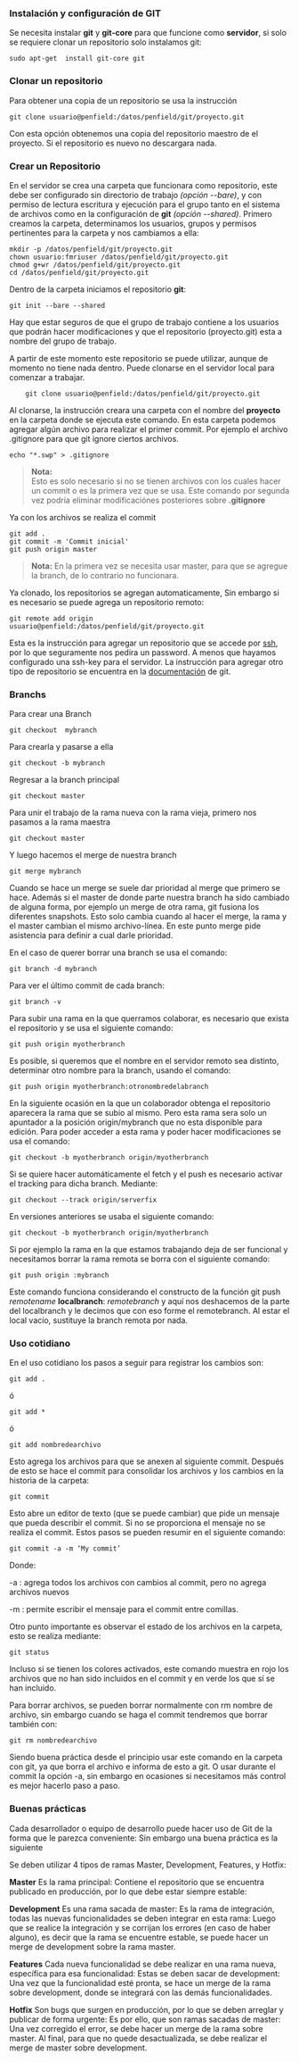 ### Instalación y configuración de GIT

Se necesita instalar __git__ y __git-core__ para que funcione como __servidor__, si solo se requiere clonar un repositorio solo instalamos git:

    sudo apt-get  install git-core git  


### Clonar un repositorio

Para obtener una copia de un repositorio se usa la instrucción

    git clone usuario@penfield:/datos/penfield/git/proyecto.git

Con esta opción obtenemos una copia del repositorio maestro de el proyecto. Si el repositorio es nuevo no descargara nada.


### Crear un Repositorio ###

En el servidor se crea una carpeta que funcionara como repositorio, este debe ser configurado sin directorio de trabajo _(opción --bare)_, y con permiso de lectura escritura y ejecución para el grupo tanto en el sistema de archivos como en la configuración de __git__ _(opción --shared)_. Primero creamos la carpeta, determinamos los usuarios, grupos y permisos pertinentes para la carpeta y nos cambiamos a ella:


    mkdir -p /datos/penfield/git/proyecto.git
    chown usuario:fmriuser /datos/penfield/git/proyecto.git
    chmod g+wr /datos/penfield/git/proyecto.git
    cd /datos/penfield/git/proyecto.git

Dentro de la carpeta iniciamos el repositorio __git__:


    git init --bare --shared 


Hay que estar seguros de que el grupo de trabajo contiene a los usuarios que
podrán hacer modificaciones y que el repositorio (proyecto.git) esta a nombre
del grupo de trabajo.


A partir de este momento este repositorio se puede utilizar, aunque de momento no tiene nada dentro. Puede clonarse en el servidor local para comenzar a trabajar.

        git clone usuario@penfield:/datos/penfield/git/proyecto.git


Al clonarse, la instrucción creara una carpeta con el nombre del __proyecto__ en la carpeta donde se ejecuta este comando. 
En esta carpeta podemos agregar algún archivo para realizar el primer commit. Por ejemplo el archivo .gitignore para que git ignore ciertos archivos.

    echo "*.swp" > .gitignore
  
> __Nota:__    
> Esto es solo necesario si no se tienen archivos con los cuales hacer un commit o es la primera vez que se usa. Este comando por segunda vez podría eliminar modificaciónes posteriores sobre __.gitignore__

Ya con los archivos se realiza el commit

    git add .
    git commit -m 'Commit inicial'
    git push origin master

> __Nota:__
> En la primera vez se necesita usar master, para que se agregue la branch, de lo contrario no funcionara.


Ya clonado, los repositorios se agregan automaticamente, Sin embargo si es necesario se puede agrega un repositorio remoto:

    git remote add origin usuario@penfield:/datos/penfield/git/proyecto.git

Esta es la instrucción para agregar un repositorio que se accede por [ssh](?id=ssh), por lo que seguramente nos pedira un password. A menos que hayamos configurado una ssh-key para el servidor. La instrucción para agregar otro tipo de repositorio se encuentra en la [documentación](http://git-scm.com/book/en/Git-Basics-Getting-a-Git-Repository) de git.    



### Branchs ###


Para crear una Branch


    git checkout  mybranch


Para crearla y pasarse a ella 


    git checkout -b mybranch


Regresar a la branch principal 

    git checkout master


Para unir el trabajo de la rama nueva con la rama vieja, primero nos pasamos a
la rama maestra


    git checkout master


Y luego hacemos el merge de nuestra branch


    git merge mybranch


Cuando se hace un merge se suele dar prioridad al merge que primero se hace.
Además si el master de donde parte nuestra branch ha sido cambiado de alguna
forma, por ejemplo un merge de otra rama, git fusiona los diferentes snapshots.
Esto solo  cambia cuando al hacer el merge, la rama y el master cambian el
mismo archivo-línea. En este punto merge pide asistencia para definir a cual
darle prioridad.   

En el caso de querer borrar una branch se usa el comando:


    git branch -d mybranch


Para ver el último commit de cada branch:

    git branch -v

Para subir una rama en la que querramos colaborar, es necesario que exista el
repositorio y se usa el siguiente comando:

    git push origin myotherbranch

Es posible, si queremos que el nombre en el servidor remoto sea distinto,
determinar otro nombre para la branch, usando el comando:


    git push origin myotherbranch:otronombredelabranch


En la siguiente ocasión en la que un colaborador obtenga el repositorio
aparecera la rama que se subio al mismo. Pero esta rama sera solo un apuntador
a la posición origin/mybranch que no esta disponible para edición. Para poder
acceder a esta rama y poder hacer modificaciones se usa el comando:


    git checkout -b myotherbranch origin/myotherbranch


Si se quiere hacer automáticamente el fetch y el push es necesario activar el
tracking para dicha branch. Mediante:


    git checkout --track origin/serverfix


En versiones anteriores se usaba el siguiente comando:


    git checkout -b myotherbranch origin/myotherbranch


Si por ejemplo la rama en la que estamos trabajando deja de ser funcional y
necesitamos  borrar la rama remota se borra con el siguiente comando:


    git push origin :mybranch


Este comando funciona considerando el constructo de la función git push
_remotename_ __localbranch__: *remotebranch* y aquí nos deshacemos de la parte del
localbranch y le decimos que con eso forme el remotebranch. Al estar el local
vacío, sustituye la branch remota por nada.


### Uso cotidiano ###


En el uso cotidiano los pasos a seguir para registrar los cambios son:


    git add .
 
ó


    git add *


ó


    git add nombredearchivo


Esto agrega los archivos para que se anexen al siguiente commit. Después de
esto se hace el commit para consolidar los archivos y los cambios en la
historia de la carpeta:


    git commit


Esto abre un editor de texto (que se puede cambiar) que pide un mensaje que
pueda describir el commit. Si no se proporciona el mensaje no se realiza el
commit. Estos pasos se pueden resumir en el siguiente comando:


    git commit -a -m ‘My commit’




Donde: 

-a
: agrega todos los archivos con cambios al commit, pero no agrega
archivos nuevos  

-m
: permite escribir el mensaje para el commit entre comillas.  


Otro punto importante es observar el estado de los archivos en la carpeta, esto
se realiza mediante:


    git status


Incluso si se tienen los colores activados, este comando muestra en rojo los
archivos que no han sido incluidos en el commit y en verde los que sí se han
incluido. 


Para borrar archivos, se pueden borrar normalmente con rm nombre de archivo,
sin embargo cuando se haga el commit tendremos que borrar también con:


    git rm nombredearchivo


Siendo buena práctica desde el principio usar este comando en la carpeta con
git, ya que borra el archivo e informa de esto a git. O usar durante el commit
la opción -a, sin embargo en ocasiones si necesitamos más control es mejor
hacerlo paso a paso.


### Buenas prácticas
Cada desarrollador o equipo de desarrollo puede hacer uso de Git de la forma que le parezca conveniente: Sin embargo una buena práctica es la siguiente

Se deben utilizar 4 tipos de ramas Master, Development, Features, y Hotfix:

**Master**
Es la rama principal: Contiene el repositorio que se encuentra publicado en producción, por lo que debe estar siempre estable:

**Development**
Es una rama sacada de master: Es la rama de integración, todas las nuevas funcionalidades se deben integrar en esta rama: Luego que se realice la integración y se corrijan los errores (en caso de haber alguno), es decir que la rama se encuentre estable, se puede hacer un merge de development sobre la rama master.

**Features**
Cada nueva funcionalidad se debe realizar en una rama nueva, específica para esa funcionalidad: Estas se deben sacar de development: Una vez que la funcionalidad esté pronta, se hace un merge de la rama sobre development, donde se integrará con las demás funcionalidades. 

**Hotfix**
Son bugs que surgen en producción, por lo que se deben arreglar y publicar de forma urgente: Es por ello, que son ramas sacadas de master: Una vez corregido el error, se debe hacer un merge de la rama sobre master. 
Al final, para que no quede desactualizada, se debe realizar el merge de master sobre development.

